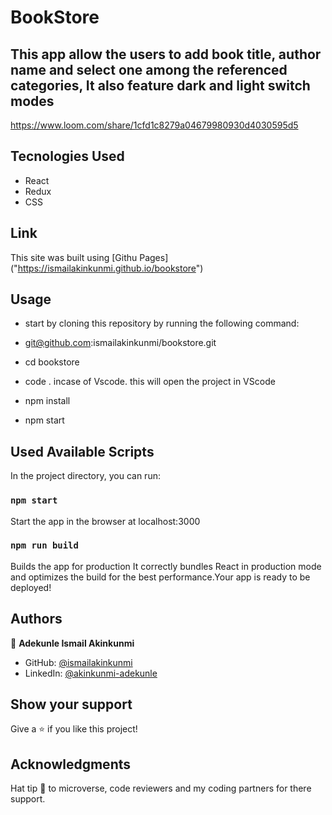 # BookStore

## This app allow the users to add book title, author name and select one among the referenced categories, It also feature dark and light switch modes

<https://www.loom.com/share/1cfd1c8279a04679980930d4030595d5>

## Tecnologies Used

- React
- Redux
- CSS

## Link

This site was built using [Githu Pages] ("https://ismailakinkunmi.github.io/bookstore")

## Usage

- start by cloning this repository by running the following command:

- git@github.com:ismailakinkunmi/bookstore.git

- cd bookstore

- code . incase of Vscode. this will open the project in VScode

- npm install

- npm start

## Used Available Scripts

In the project directory, you can run:

### `npm start`

Start the app in the browser at localhost:3000

### `npm run build`

Builds the app for production It correctly bundles React in production mode and optimizes the build for the best performance.Your app is ready to be deployed!

## Authors

👤 **Adekunle Ismail Akinkunmi**

- GitHub: [@ismailakinkunmi](https://github.com/ismailakinkunmi)
- LinkedIn: [@akinkunmi-adekunle](https://www.linkedin.com/in/adismail4/)

## Show your support

Give a ⭐️ if you like this project!

## Acknowledgments

Hat tip 👒 to microverse, code reviewers and my coding partners for there support.
